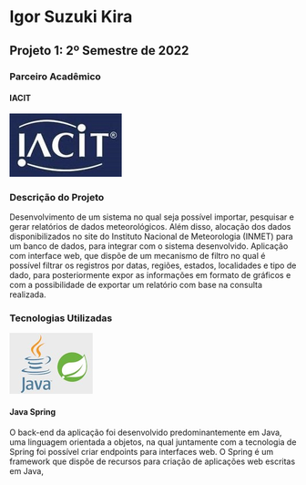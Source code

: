 # Igor Suzuki Kira
## Projeto 1: 2º Semestre de 2022
### Parceiro Acadêmico
#### IACIT
![](https://github.com/igorsuzuki99/bertoti/blob/e476dee40e6b64e6f22ca2866eb7b950dc834383/Metodologia/download.png)
### Descrição do Projeto
Desenvolvimento de um sistema no qual seja possível importar, pesquisar e gerar relatórios de dados meteorológicos. Além disso, alocação dos dados disponibilizados no site do Instituto Nacional de Meteorologia (INMET) para um banco de dados, para integrar com o sistema desenvolvido. Aplicação com interface web, que dispõe de um mecanismo de filtro no qual é possível filtrar os registros por datas, regiões, estados, localidades e tipo de dado, para posteriormente expor as informações em formato de gráficos e com a possibilidade de exportar um relatório com base na consulta realizada.

### Tecnologias Utilizadas
![](https://github.com/igorsuzuki99/bertoti/blob/3bdf06bd363c4a90096a16e0491ab4f8ca127638/Metodologia/javaspring.jpg)
#### Java Spring 
O back-end da aplicação foi desenvolvido predominantemente em Java, uma linguagem orientada a objetos, na qual juntamente com a tecnologia de Spring foi possível criar endpoints para interfaces web.
O Spring é um framework que dispõe de recursos para criação de aplicações web escritas em Java,
